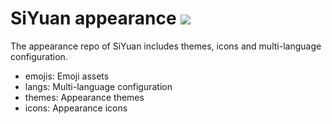 # SiYuan appearance <a title="Hits" target="_blank" href="https://github.com/siyuan-note/appearance"><img src="https://hits.b3log.org/siyuan-note/appearance.svg"></a>

The appearance repo of SiYuan includes themes, icons and multi-language configuration.

* emojis: Emoji assets
* langs: Multi-language configuration
* themes: Appearance themes
* icons: Appearance icons
